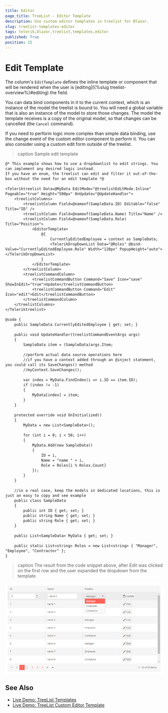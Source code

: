 ```yaml
---
title: Editor
page_title: TreeList - Editor Template
description: Use custom editor templates in treelist for Blazor.
slug: treelist-templates-editor
tags: telerik,blazor,treelist,templates,editor
published: True
position: 15
---
```


# Edit Template

The column's `EditTemplate` defines the inline template or component that will be rendered when the user is [editing]({%slug treelist-overview%}#editing) the field.

You can data bind components in it to the current context, which is an instance of the model the treelist is bound to. You will need a global variable that is also an instance of the model to store those changes. The model the template receives is a copy of the original model, so that changes can be cancelled (the `Cancel` command).

If you need to perform logic more complex than simple data binding, use the change event of the custom editor component to perform it. You can also consider using a custom edit form outside of the treelist.

>caption Sample edit template

````CSHTML
@* This example shows how to use a dropdownlist to edit strings. You can implement any desired logic instead.
If you have an enum, the treelist can edit and filter it out-of-the-box without the need for an edit template *@

<Teleriktreelist Data=@MyData EditMode="@treelistEditMode.Inline" Pageable="true" Height="500px" OnUpdate="@UpdateHandler">
    <treelistColumns>
        <treelistColumn Field=@nameof(SampleData.ID) Editable="false" Title="ID" />
        <treelistColumn Field=@nameof(SampleData.Name) Title="Name" />
        <treelistColumn Field=@nameof(SampleData.Role) Title="Position">
            <EditorTemplate>
                @{
                    CurrentlyEditedEmployee = context as SampleData;
                    <TelerikDropDownList Data="@Roles" @bind-Value="CurrentlyEditedEmployee.Role" Width="120px" PopupHeight="auto"></TelerikDropDownList>
                }
            </EditorTemplate>
        </treelistColumn>
        <treelistCommandColumn>
            <treelistCommandButton Command="Save" Icon="save" ShowInEdit="true">Update</treelistCommandButton>
            <treelistCommandButton Command="Edit" Icon="edit">Edit</treelistCommandButton>
        </treelistCommandColumn>
    </treelistColumns>
</Teleriktreelist>

@code {
    public SampleData CurrentlyEditedEmployee { get; set; }

    public void UpdateHandler(treelistCommandEventArgs args)
    {
        SampleData item = (SampleData)args.Item;

        //perform actual data source operations here
        //if you have a context added through an @inject statement, you could call its SaveChanges() method
        //myContext.SaveChanges();

        var index = MyData.FindIndex(i => i.ID == item.ID);
        if (index != -1)
        {
            MyData[index] = item;
        }
    }

    protected override void OnInitialized()
    {
        MyData = new List<SampleData>();

        for (int i = 0; i < 50; i++)
        {
            MyData.Add(new SampleData()
            {
                ID = i,
                Name = "name " + i,
                Role = Roles[i % Roles.Count]
            });
        }
    }

    //in a real case, keep the models in dedicated locations, this is just an easy to copy and see example
    public class SampleData
    {
        public int ID { get; set; }
        public string Name { get; set; }
        public string Role { get; set; }
    }

    public List<SampleData> MyData { get; set; }

    public static List<string> Roles = new List<string> { "Manager", "Employee", "Contractor" };
}
````

>caption The result from the code snippet above, after Edit was clicked on the first row and the user expanded the dropdown from the template

![](images/edit-template.png)

## See Also

 * [Live Demo: TreeList Templates](https://demos.telerik.com/blazor-ui/treelist/templates)
 * [Live Demo: TreeList Custom Editor Template](https://demos.telerik.com/blazor-ui/treelist/customeditor)

